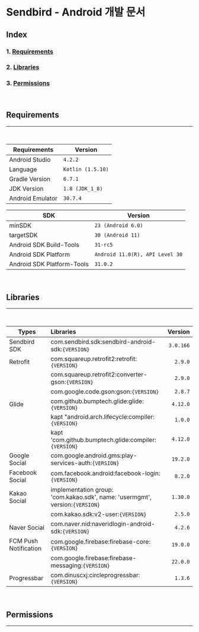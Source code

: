 # Sendbird - Android 개발 문서

## Index
### 1. [Requirements](#requirements)
### 2. [Libraries](#libraries)
### 3. [Permissions](#permissions)

<br>


## Requirements
---
<br>

| Requirements | Version |
| ----------- | ----------- |
| Android Studio | `4.2.2` |
| Language | `Kotlin (1.5.10)` |
| Gradle Version | `6.7.1` | 
| JDK Version | `1.8 (JDK_1_8)` |
| Android Emulator | `30.7.4` |

| SDK | Version |
| --- | --------|
| minSDK | `23 (Android 6.0)` |
| targetSDK | `30 (Android 11)` |
| Android SDK Build-Tools | `31-rc5` |
| Android SDK Platform | `Android 11.0(R), API Level 30` |
| Android SDK Platform-Tools | `31.0.2` |

<br>


## Libraries
---
<br>

| Types | Libraries | Version |
| --------- | :------- | -----------: |
| Sendbird SDK | com.sendbird.sdk:sendbird-android-sdk:`{VERSION}` | `3.0.166` |
| Retrofit | com.squareup.retrofit2:retrofit:`{VERSION}` | `2.9.0` |
| | com.squareup.retrofit2:converter-gson:`{VERSION}` | `2.9.0` | 
| | com.google.code.gson:gson:`{VERSION}` | `2.8.7` |
| Glide | com.github.bumptech.glide:glide:`{VERSION}` | `4.12.0` | 
| | kapt "android.arch.lifecycle:compiler:`{VERSION}` | `1.0.0` | 
| | kapt 'com.github.bumptech.glide:compiler:`{VERSION}` | `4.12.0` | 
| Google Social | com.google.android.gms:play-services-auth:`{VERSION}` | `19.2.0` |
| Facebook Social | com.facebook.android:facebook-login:`{VERSION}` | `8.2.0` |
| Kakao Social | implementation group: 'com.kakao.sdk', name: 'usermgmt', version:`{VERSION}` | `1.30.0` |
| | com.kakao.sdk:v2-user:`{VERSION}` | `2.5.0` |
| Naver Social | com.naver.nid:naveridlogin-android-sdk:`{VERSION}` | `4.2.6` |
| FCM Push Notification | com.google.firebase:firebase-core:`{VERSION}` | `19.0.0` |
| | com.google.firebase:firebase-messaging:`{VERSION}` | `22.0.0` |
| Progressbar | com.dinuscxj:circleprogressbar:`{VERSION}` | `1.3.6` |


<br>

## Permissions
---

